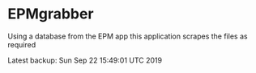 # EPMgrabber
Using a database from the EPM app this application scrapes the files as required


Latest backup: Sun Sep 22 15:49:01 UTC 2019
